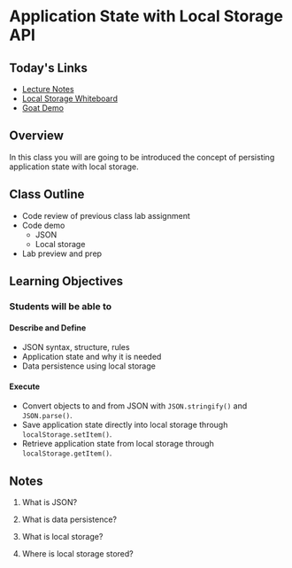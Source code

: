 # Application State with Local Storage API

## Today's Links
- [Lecture Notes](lecture-notes.md)
- [Local Storage Whiteboard](https://reyoliva373652.invisionapp.com/freehand/201d92---Local-Storage--jgR2ryP9E?dsid_h=30648dc28d4d52a98c884ed7de10a2b5786d758e755451225b433884a8b596de&uid_h=b95583210544a4295593501b546841c264bd8d0e02dd00a2c56517dab88833d4)
- [Goat Demo](inclass-demo/)

## Overview

In this class you will are going to be introduced the concept of persisting application state with local storage.

## Class Outline

- Code review of previous class lab assignment
- Code demo
  - JSON
  - Local storage
- Lab preview and prep

## Learning Objectives

### Students will be able to

#### Describe and Define

- JSON syntax, structure, rules
- Application state and why it is needed
- Data persistence using local storage

#### Execute

- Convert objects to and from JSON with `JSON.stringify()` and `JSON.parse()`.
- Save application state directly into local storage through `localStorage.setItem()`.
- Retrieve application state from local storage through `localStorage.getItem()`.

## Notes

1. What is JSON?

1. What is data persistence?

1. What is local storage?

1. Where is local storage stored?
